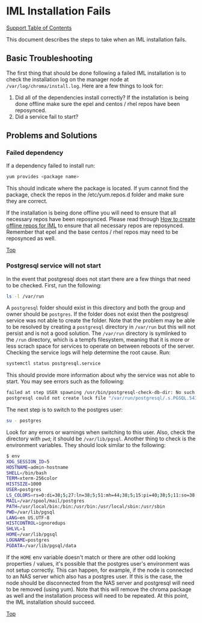 # IML Installation Fails

[Support Table of Contents](TOC.md)

This document describes the steps to take when an IML installation fails.

## Basic Troubleshooting

The first thing that should be done following a failed IML installation is to check the installation log on the manager node at `/var/log/chroma/install.log`. Here are a few things to look for:

1. Did all of the dependencies install correctly? If the installation is being done offline make sure the epel and centos / rhel repos have been reposynced.
2. Did a service fail to start?

## Problems and Solutions

### Failed dependency

If a dependency failed to install run:

```bash
yum provides <package name>
```

This should indicate where the package is located. If yum cannot find the package, check the repos in the /etc/yum.repos.d folder and make sure they are correct.

If the installation is being done offline you will need to ensure that all necessary repos have been reposynced. Please read through [How to create offline repos for IML](https://intel-hpdd.github.io/Online-Help/docs/Contributor_Docs/cd_Create_Offline_Repos.html) to ensure that all necessary repos are reposynced. Remember that epel and the base centos / rhel repos may need to be reposynced as well.

[Top](#iml-installation-fails)

### Postgresql service will not start

In the event that postgresql does not start there are a few things that need to be checked. First, run the following:

```bash
ls -l /var/run
```

A `postgresql` folder should exist in this directory and both the group and owner should be `postgres`. If the folder does not exist then the postgresql service was not able to create the folder. Note that the problem may be able to be resolved by creating a `postgresql` directory in `/var/run` but this will not persist and is not a good solution. The `/var/run` directory is symlinked to the `/run` directory, which is a tempfs filesystem, meaning that it is more or less scrach space for services to operate on between reboots of the server. Checking the service logs will help determine the root cause. Run:

```bash
systemctl status postgresql.service
```

This should provide more information about why the service was not able to start. You may see errors such as the following:

```bash
failed at step USER spawning /usr/bin/postgresql-check-db-dir: No such process
postgresql could not create lock file "/var/run/postgresql/.s.PGSQL.5432.lock": Permission denied
```

The next step is to switch to the postgres user:

```bash
su - postgres
```

Look for any errors or warnings when switching to this user. Also, check the directory with `pwd`; it should be `/var/lib/pgsql`. Another thing to check is the environment variables. They should look similar to the following:

```bash
$ env
XDG_SESSION_ID=5
HOSTNAME=admin-hostname
SHELL=/bin/bash
TERM=xterm-256color
HISTSIZE=1000
USER=postgres
LS_COLORS=rs=0:di=38;5;27:ln=38;5;51:mh=44;38;5;15:pi=40;38;5;11:so=38;5;13:do=38;5;5:bd=48;5;232;38;5;11:cd=48;5;232;38;5;3:or=48;5;232;38;5;9:mi=05;48;5;232;38;5;15:su=48;5;196;38;5;15:sg=48;5;11;38;5;16:ca=48;5;196;38;5;226:tw=48;5;10;38;5;16:ow=48;5;10;38;5;21:st=48;5;21;38;5;15:ex=38;5;34:*.tar=38;5;9:*.tgz=38;5;9:*.arc=38;5;9:*.arj=38;5;9:*.taz=38;5;9:*.lha=38;5;9:*.lz4=38;5;9:*.lzh=38;5;9:*.lzma=38;5;9:*.tlz=38;5;9:*.txz=38;5;9:*.tzo=38;5;9:*.t7z=38;5;9:*.zip=38;5;9:*.z=38;5;9:*.Z=38;5;9:*.dz=38;5;9:*.gz=38;5;9:*.lrz=38;5;9:*.lz=38;5;9:*.lzo=38;5;9:*.xz=38;5;9:*.bz2=38;5;9:*.bz=38;5;9:*.tbz=38;5;9:*.tbz2=38;5;9:*.tz=38;5;9:*.deb=38;5;9:*.rpm=38;5;9:*.jar=38;5;9:*.war=38;5;9:*.ear=38;5;9:*.sar=38;5;9:*.rar=38;5;9:*.alz=38;5;9:*.ace=38;5;9:*.zoo=38;5;9:*.cpio=38;5;9:*.7z=38;5;9:*.rz=38;5;9:*.cab=38;5;9:*.jpg=38;5;13:*.jpeg=38;5;13:*.gif=38;5;13:*.bmp=38;5;13:*.pbm=38;5;13:*.pgm=38;5;13:*.ppm=38;5;13:*.tga=38;5;13:*.xbm=38;5;13:*.xpm=38;5;13:*.tif=38;5;13:*.tiff=38;5;13:*.png=38;5;13:*.svg=38;5;13:*.svgz=38;5;13:*.mng=38;5;13:*.pcx=38;5;13:*.mov=38;5;13:*.mpg=38;5;13:*.mpeg=38;5;13:*.m2v=38;5;13:*.mkv=38;5;13:*.webm=38;5;13:*.ogm=38;5;13:*.mp4=38;5;13:*.m4v=38;5;13:*.mp4v=38;5;13:*.vob=38;5;13:*.qt=38;5;13:*.nuv=38;5;13:*.wmv=38;5;13:*.asf=38;5;13:*.rm=38;5;13:*.rmvb=38;5;13:*.flc=38;5;13:*.avi=38;5;13:*.fli=38;5;13:*.flv=38;5;13:*.gl=38;5;13:*.dl=38;5;13:*.xcf=38;5;13:*.xwd=38;5;13:*.yuv=38;5;13:*.cgm=38;5;13:*.emf=38;5;13:*.axv=38;5;13:*.anx=38;5;13:*.ogv=38;5;13:*.ogx=38;5;13:*.aac=38;5;45:*.au=38;5;45:*.flac=38;5;45:*.mid=38;5;45:*.midi=38;5;45:*.mka=38;5;45:*.mp3=38;5;45:*.mpc=38;5;45:*.ogg=38;5;45:*.ra=38;5;45:*.wav=38;5;45:*.axa=38;5;45:*.oga=38;5;45:*.spx=38;5;45:*.xspf=38;5;45:
MAIL=/var/spool/mail/postgres
PATH=/usr/local/bin:/bin:/usr/bin:/usr/local/sbin:/usr/sbin
PWD=/var/lib/pgsql
LANG=en_US.UTF-8
HISTCONTROL=ignoredups
SHLVL=1
HOME=/var/lib/pgsql
LOGNAME=postgres
PGDATA=/var/lib/pgsql/data
```

If the `HOME` env variable doesn't match or there are other odd looking properties / values, it's possible that the postgres user's environment was not setup correctly. This can happen, for example, if the node is connected to an NAS server which also has a postgres user. If this is the case, the node should be disconnected from the NAS server and postgresql will need to be removed (using yum). Note that this will remove the chroma package as well and the installation process will need to be repeated. At this point, the IML installation should succeed.

[Top](#iml-installation-fails)